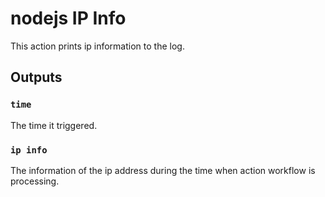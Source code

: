 
# nodejs IP Info

This action prints ip information to the log.


## Outputs

### `time`
The time it triggered.


### `ip info`
The information of the ip address during the time when action workflow is processing.

